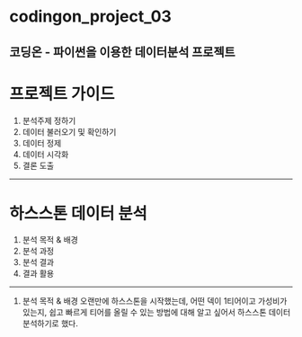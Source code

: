 # codingon_project_03
코딩온 - 파이썬을 이용한 데이터분석 프로젝트
--------------------------------------------
# 프로젝트 가이드
1. 분석주제 정하기
2. 데이터 불러오기 및 확인하기
3. 데이터 정제
4. 데이터 시각화
5. 결론 도출
----------------------------------------------
# 하스스톤 데이터 분석 
1. 분석 목적 & 배경
2. 분석 과정
3. 분석 결과
4. 결과 활용
----------------------------------------------
1. 분석 목적 & 배경
 오랜만에 하스스톤을 시작했는데, 어떤 덱이 1티어이고 가성비가 있는지, 쉽고 빠르게 티어를 올릴 수 있는 방법에 대해 알고 싶어서
하스스톤 데이터 분석하기로 했다.
